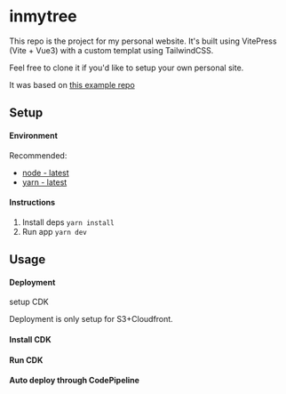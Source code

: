 # inmytree

This repo is the project for my personal website. It's built using VitePress (Vite + Vue3) with a custom templat using TailwindCSS.

Feel free to clone it if you'd like to setup your own personal site. 

It was based on [this example repo](https://github.com/harlan-zw/harlanzw.com)

Setup
-------------

#### **Environment**

Recommended:
- [node - latest](https://nodejs.org/en/)
- [yarn - latest](https://yarnpkg.com/)

#### **Instructions**

1. Install deps `yarn install`
2. Run app `yarn dev`


Usage
-------------

#### **Deployment**

setup CDK

Deployment is only setup for S3+Cloudfront.

#### Install CDK

#### Run CDK

#### Auto deploy through CodePipeline

